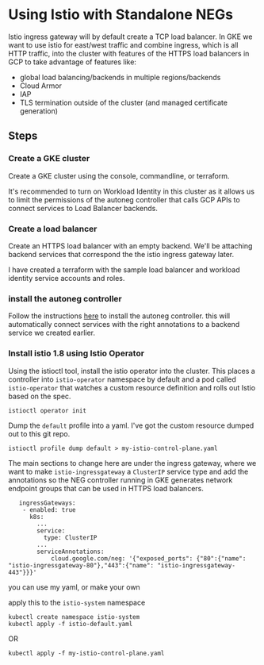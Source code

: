 # Using Istio with Standalone NEGs

Istio ingress gateway will by default create a TCP load balancer.  In GKE we want to use istio for east/west traffic and combine ingress, which is all HTTP traffic, into the cluster with features of the HTTPS load balancers in GCP to take advantage of features like:
* global load balancing/backends in multiple regions/backends
* Cloud Armor
* IAP
* TLS termination outside of the cluster (and managed certificate generation)

## Steps

### Create a GKE cluster

Create a GKE cluster using the console, commandline, or terraform.

It's recommended to turn on Workload Identity in this cluster as it allows us to limit the permissions of the autoneg controller that calls GCP APIs to connect services to Load Balancer backends.

### Create a load balancer

Create an HTTPS load balancer with an empty backend.  We'll be attaching backend services that correspond the the istio ingress gateway later.

I have created a terraform with the sample load balancer and workload identity service accounts and roles.



### install the autoneg controller

Follow the instructions [here](https://github.com/GoogleCloudPlatform/gke-autoneg-controller) to install the autoneg controller.  this will automatically connect services with the right annotations to a backend service we created earlier.




###  Install istio 1.8 using Istio Operator

Using the istioctl tool, install the istio operator into the cluster.  This places a controller into `istio-operator` namespace by default and a pod called `istio-operator` that watches a custom resource definition and rolls out Istio based on the spec.

```
istioctl operator init
```

Dump the `default` profile into a yaml.  I've got the custom resource dumped out to this git repo.

```
istioctl profile dump default > my-istio-control-plane.yaml
```

The main sections to change here are under the ingress gateway, where we want to make `istio-ingressgateway` a `ClusterIP` service type and add the annotations so the NEG controller running in GKE generates network endpoint groups that can be used in HTTPS load balancers.

```
   ingressGateways:
    - enabled: true
      k8s:
        ...
        service:
          type: ClusterIP
        ...  
        serviceAnnotations:
            cloud.google.com/neg: '{"exposed_ports": {"80":{"name": "istio-ingressgateway-80"},"443":{"name": "istio-ingressgateway-443"}}}'
```

you can use my yaml, or make your own

apply this to the `istio-system` namespace

```
kubectl create namespace istio-system
kubectl apply -f istio-default.yaml
```
 
OR

```
kubectl apply -f my-istio-control-plane.yaml
```

